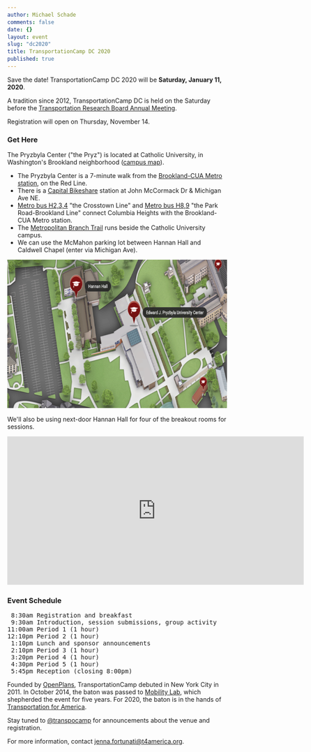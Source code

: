 ```yaml
---
author: Michael Schade
comments: false
date: {}
layout: event
slug: "dc2020"
title: TransportationCamp DC 2020
published: true
---
```


Save the date! TransportationCamp DC 2020 will be **Saturday, January 11, 2020**.

A tradition since 2012, TransportationCamp DC is held on the Saturday before the
[Transportation Research Board Annual Meeting](http://www.trb.org/AnnualMeeting).

Registration will open on Thursday, November 14.

### Get Here
The Pryzbyla Center ("the Pryz") is located at Catholic University, in Washington's Brookland neighborhood ([campus map](https://www.catholic.edu/res/docs/cuamap.pdf)).

  * The Pryzbyla Center is a 7-minute walk from the [Brookland-CUA Metro station](https://www.wmata.com/rider-guide/stations/brookland.cfm), on the Red Line.
  * There is a [Capital Bikeshare](http://www.capitalbikeshare.com/) station at John McCormack Dr & Michigan Ave NE.
  * [Metro bus H2,3,4](https://www.wmata.com/schedules/timetables/upload/H234_181007.pdf) "the Crosstown Line" and [Metro bus H8,9](https://www.wmata.com/schedules/timetables/upload/H8,9_170625.pdf) "the Park Road-Brookland Line" connect Columbia Heights with the Brookland-CUA Metro station.
  * The [Metropolitan Branch Trail](http://metbranchtrail.com/) runs beside the Catholic University campus.
  * We can use the McMahon parking lot between Hannan Hall and Caldwell Chapel (enter via Michigan Ave).

<img src="cuamap.png" width="680" height="340">

We'll also be using next-door Hannan Hall for four of the breakout rooms for sessions.

<iframe src="https://www.google.com/maps/embed?pb=!1m18!1m12!1m3!1d3103.49421758233!2d-77.00036768464848!3d38.93553647956479!2m3!1f0!2f0!3f0!3m2!1i1024!2i768!4f13.1!3m3!1m2!1s0x89b7c7ef7869ab0f%3A0xb6a69963f532d74c!2sEdward+J.+Pryzbyla+University+Center%2C+Washington%2C+DC+20064!5e0!3m2!1sen!2sus!4v1543885019614" width="680" height="340" frameborder="0" style="border:0" allowfullscreen></iframe>

### Event Schedule
<pre>
 8:30am Registration and breakfast
 9:30am Introduction, session submissions, group activity
11:00am Period 1 (1 hour)
12:10pm Period 2 (1 hour)
 1:10pm Lunch and sponsor announcements
 2:10pm Period 3 (1 hour)
 3:20pm Period 4 (1 hour)
 4:30pm Period 5 (1 hour)
 5:45pm Reception (closing 8:00pm)
</pre>

Founded by [OpenPlans](https://openplans.org/), TransportationCamp debuted in New York City in 2011.
In October 2014, the baton was passed to [Mobility Lab](https://mobilitylab.org/), which shepherded the event for five years.
For 2020, the baton is in the hands of [Transportation for America](http://t4america.org/).

Stay tuned to [@transpocamp](https://twitter.com/transpocamp) for announcements about the venue and registration.

For more information, contact jenna.fortunati@t4america.org.
